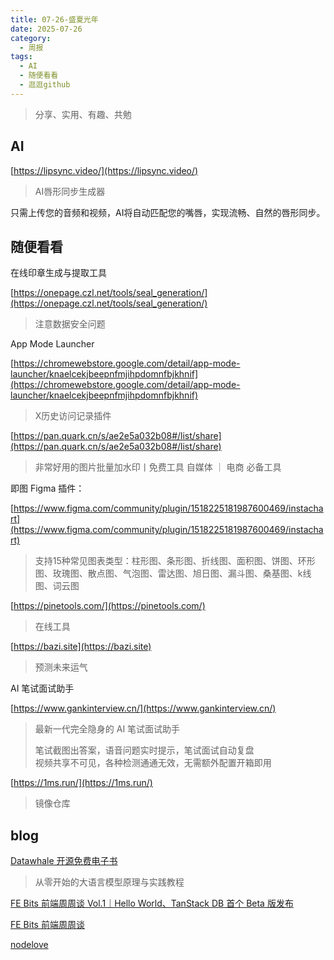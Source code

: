 ```yaml
---
title: 07-26-盛夏光年
date: 2025-07-26
category:
  - 周报
tags:
  - AI
  - 随便看看
  - 逛逛github
---
```


> 分享、实用、有趣、共勉


## AI


[https://lipsync.video/](https://lipsync.video/)
>AI唇形同步生成器
>
只需上传您的音频和视频，AI将自动匹配您的嘴唇，实现流畅、自然的唇形同步。


## 随便看看


在线印章生成与提取工具

[https://onepage.czl.net/tools/seal_generation/](https://onepage.czl.net/tools/seal_generation/)
>注意数据安全问题


 App Mode Launcher

[https://chromewebstore.google.com/detail/app-mode-launcher/knaelcekjbeepnfmjihpdomnfbjkhnif](https://chromewebstore.google.com/detail/app-mode-launcher/knaelcekjbeepnfmjihpdomnfbjkhnif)
>X历史访问记录插件


[https://pan.quark.cn/s/ae2e5a032b08#/list/share](https://pan.quark.cn/s/ae2e5a032b08#/list/share)
>非常好用的图片批量加水印丨免费工具 自媒体 ｜ 电商 必备工具

即图 Figma 插件：

[https://www.figma.com/community/plugin/1518225181987600469/instachart](https://www.figma.com/community/plugin/1518225181987600469/instachart)

>
>支持15种常见图表类型：柱形图、条形图、折线图、面积图、饼图、环形图、玫瑰图、散点图、气泡图、雷达图、旭日图、漏斗图、桑基图、k线图、词云图


[https://pinetools.com/](https://pinetools.com/)
>在线工具


[https://bazi.site](https://bazi.site)
>预测未来运气



AI 笔试面试助手

[https://www.gankinterview.cn/](https://www.gankinterview.cn/)
>最新一代完全隐身的  AI 笔试面试助手
>
>笔试截图出答案，语音问题实时提示，笔试面试自动复盘  
视频共享不可见，各种检测通通无效，无需额外配置开箱即用


[https://1ms.run/](https://1ms.run/)
>镜像仓库



## blog

[Datawhale 开源免费电子书](https://datawhalechina.github.io/happy-llm/#/)
> 从零开始的大语言模型原理与实践教程

[FE Bits 前端周周谈 Vol.1｜Hello World、TanStack DB 首个 Beta 版发布](https://quaily.com/cosine/p/1-hello-world)


[FE Bits 前端周周谈](https://app.folo.is/share/feeds/174359750917069824)


[nodelove](https://www.nodelove.com/)

